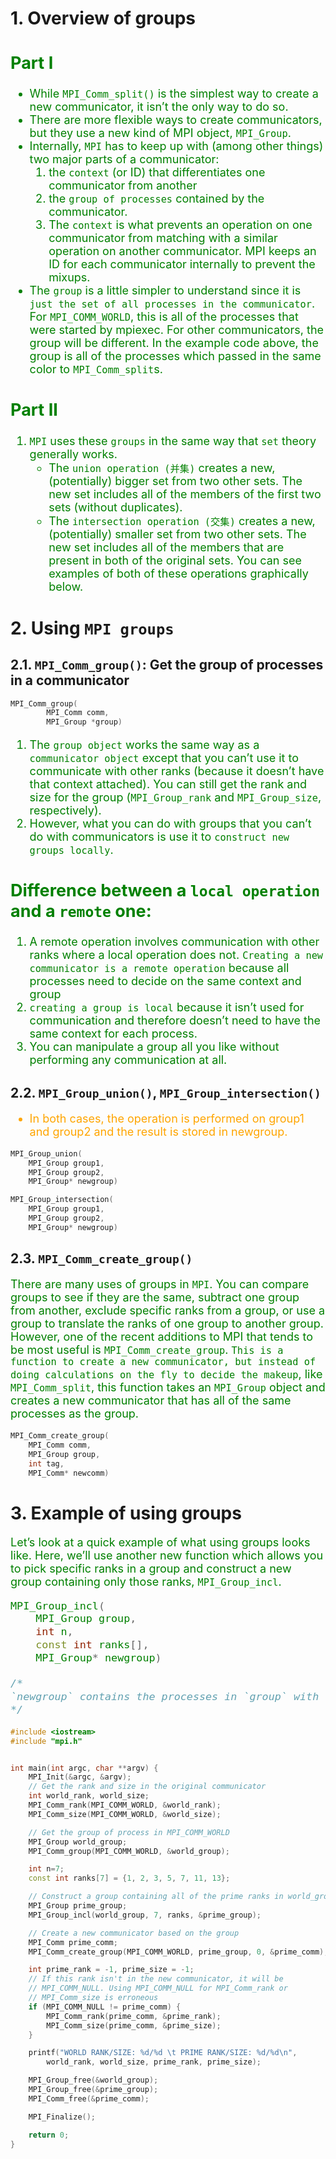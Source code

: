 # 1. Overview of groups
<font color="green" size="4">

Part I
------
- While `MPI_Comm_split()` is the simplest way to create a new communicator, it isn’t the only way to do so. 
- There are more flexible ways to create communicators, but they use a new kind of MPI object, `MPI_Group`. 
- Internally, `MPI` has to keep up with (among other things) two major parts of a communicator:
    1. the `context` (or ID) that differentiates one communicator from another 
    2. the `group of processes` contained by the communicator. 
    3. The `context` is what prevents an operation on one communicator from matching with a similar operation on another communicator. MPI keeps an ID for each communicator internally to prevent the mixups. 
- The `group` is a little simpler to understand since it is `just the set of all processes in the communicator`. For `MPI_COMM_WORLD`, this is all of the processes that were started by mpiexec. For other communicators, the group will be different. In the example code above, the group is all of the processes which passed in the same color to `MPI_Comm_split`s.

Part II
-------
1. `MPI` uses these `groups` in the same way that `set` theory generally works. 
    - The `union operation (并集)` creates a new, (potentially) bigger set from two other sets. The new set includes all of the members of the first two sets (without duplicates). 
    - The `intersection operation (交集)` creates a new, (potentially) smaller set from two other sets. The new set includes all of the members that are present in both of the original sets. You can see examples of both of these operations graphically below.

</font>


# 2. Using `MPI groups`
## 2.1. `MPI_Comm_group()`: Get the group of processes in a communicator
```c++
MPI_Comm_group(
        MPI_Comm comm,
        MPI_Group *group)
```
<font color="green" size="4">

1. The `group object` works the same way as a `communicator object` except that you can’t use it to communicate with other ranks (because it doesn’t have that context attached). You can still get the rank and size for the group (`MPI_Group_rank` and `MPI_Group_size`, respectively). 
2. However, what you can do with groups that you can’t do with communicators is use it to `construct new groups locally`. 

Difference between a `local operation` and a `remote` one:
--- 
1. A remote operation involves communication with other ranks where a local operation does not. `Creating a new communicator is a remote operation` because all processes need to decide on the same context and group
2. `creating a group is local` because it isn’t used for communication and therefore doesn’t need to have the same context for each process. 
3. You can manipulate a group all you like without performing any communication at all.

</font>


## 2.2. `MPI_Group_union()`, `MPI_Group_intersection()`
<font color="orange" size="4">

- In both cases, the operation is performed on group1 and group2 and the result is stored in newgroup.

</font>

```c++
MPI_Group_union(
	MPI_Group group1,
	MPI_Group group2,
	MPI_Group* newgroup)

MPI_Group_intersection(
	MPI_Group group1,
	MPI_Group group2,
	MPI_Group* newgroup)
```


## 2.3. `MPI_Comm_create_group()`
<font color="green" size="4">

There are many uses of groups in `MPI`. You can compare groups to see if they are the same, subtract one group from another, exclude specific ranks from a group, or use a group to translate the ranks of one group to another group. However, one of the recent additions to MPI that tends to be most useful is `MPI_Comm_create_group`. `This is a function to create a new communicator, but instead of doing calculations on the fly to decide the makeup`, like `MPI_Comm_split`, this function takes an `MPI_Group` object and creates a new communicator that has all of the same processes as the group.

</font>

```c++
MPI_Comm_create_group(
	MPI_Comm comm,
	MPI_Group group,
	int tag,
	MPI_Comm* newcomm)
```


# 3. Example of using groups
<font color="green" size="4">


Let’s look at a quick example of what using groups looks like. Here, we’ll use another new function which allows you to pick specific ranks in a group and construct a new group containing only those ranks, `MPI_Group_incl`.
```c++
MPI_Group_incl(
	MPI_Group group,
	int n,
	const int ranks[],
	MPI_Group* newgroup)

/*
`newgroup` contains the processes in `group` with ranks contained in `ranks`, which is of size `n`. 
*/
```

</font>

```c++
#include <iostream>
#include "mpi.h"


int main(int argc, char **argv) {
    MPI_Init(&argc, &argv);
    // Get the rank and size in the original communicator
    int world_rank, world_size;
    MPI_Comm_rank(MPI_COMM_WORLD, &world_rank);
    MPI_Comm_size(MPI_COMM_WORLD, &world_size);

    // Get the group of process in MPI_COMM_WORLD
    MPI_Group world_group;
    MPI_Comm_group(MPI_COMM_WORLD, &world_group);

    int n=7;
    const int ranks[7] = {1, 2, 3, 5, 7, 11, 13};

    // Construct a group containing all of the prime ranks in world_group
    MPI_Group prime_group;
    MPI_Group_incl(world_group, 7, ranks, &prime_group);

    // Create a new communicator based on the group
    MPI_Comm prime_comm;
    MPI_Comm_create_group(MPI_COMM_WORLD, prime_group, 0, &prime_comm);

    int prime_rank = -1, prime_size = -1;
    // If this rank isn't in the new communicator, it will be
    // MPI_COMM_NULL. Using MPI_COMM_NULL for MPI_Comm_rank or
    // MPI_Comm_size is erroneous
    if (MPI_COMM_NULL != prime_comm) {
        MPI_Comm_rank(prime_comm, &prime_rank);
        MPI_Comm_size(prime_comm, &prime_size);
    }

    printf("WORLD RANK/SIZE: %d/%d \t PRIME RANK/SIZE: %d/%d\n",
        world_rank, world_size, prime_rank, prime_size);

    MPI_Group_free(&world_group);
    MPI_Group_free(&prime_group);
    MPI_Comm_free(&prime_comm);

    MPI_Finalize();

    return 0;
}
```
